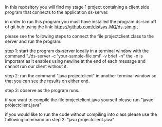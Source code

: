 in this repository you will find my stage 1 project containing a client side program that connects to the application ds-server.

in order to run this program you must have installed the program ds-sim off of git hub using the link: https://github.com/distsys-MQ/ds-sim.git

please see the following steps to connect the file projectclient.class to the server and run the program:

step 1:
start the program ds-server locally in a terminal window with the command "./ds-server -c 'your-sample-file.xml' -v brief -n" 
the -n is important as it enables using newline at the end of each message and cannot run our client without it.

step 2: run the command "java projectclient" in another terminal window so that you can see the results on either end.

step 3: observe as the program runs.


if you want to compile the file projectclient.java yourself please run "javac projectclient.java"

if you would like to run the code without compiling into class please use the following command on step 2: "java projectclient.java"
